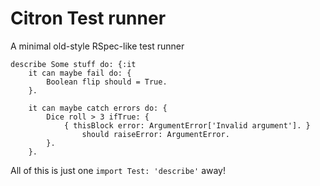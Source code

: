 # Citron Test runner

A minimal old-style RSpec-like test runner

```
describe Some stuff do: {:it
    it can maybe fail do: {
        Boolean flip should = True.
    }.

    it can maybe catch errors do: {
        Dice roll > 3 ifTrue: {
            { thisBlock error: ArgumentError['Invalid argument']. }
                should raiseError: ArgumentError.
        }.
    }.
```

All of this is just one `import Test: 'describe'` away!
